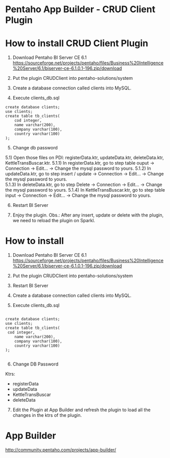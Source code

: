 Pentaho App Builder - CRUD Client Plugin
===

# How to install CRUD Client Plugin

1) Download Pentaho BI Server CE 6.1
https://sourceforge.net/projects/pentaho/files/Business%20Intelligence%20Server/6.1/biserver-ce-6.1.0.1-196.zip/download

2) Put the plugin CRUDClient into pentaho-solutions/system

3) Create a database connection called clients into MySQL.

4) Execute clients_db.sql

```
create database clients;
use clients;
create table tb_clients(
    cod integer,
    name varchar(200),
    company varchar(100),
    country varchar(100)
);
```

5) Change db password

5.1) Open those files on PDI: registerData.ktr, updateData.ktr, deleteData.ktr, KettleTransBuscar.ktr.
5.1.1) In registerData.ktr, go to step table ouput -> Connection -> Edit... -> Change the mysql password to yours.
5.1.2) In updateData.ktr, go to step insert / update -> Connection -> Edit... -> Change the mysql password to yours.	
5.1.3) In deleteData.ktr, go to step Delete -> Connection -> Edit... -> Change the mysql password to yours.
5.1.4) In KettleTransBuscar.ktr, go to step table input -> Connection -> Edit... -> Change the mysql password to yours.

6) Restart BI Server

7) Enjoy the plugin.
Obs.: 
After any insert, update or delete with the plugin, we need to reload the plugin on Sparkl.



# How to install

1) Download Pentaho BI Server CE 6.1
https://sourceforge.net/projects/pentaho/files/Business%20Intelligence%20Server/6.1/biserver-ce-6.1.0.1-196.zip/download

2) Put the plugin CRUDClient into pentaho-solutions/system

3) Restart BI Server

4) Create a database connection called clients into MySQL.

5) Execute clients_db.sql

```

create database clients;
use clients;
create table tb_clients(
 cod integer,
    name varchar(200),
    company varchar(100),
    country varchar(100)
);


```

6) Change DB Password

Ktrs:
* registerData
* updateData
* KettleTransBuscar
* deleteData

7) Edit the Plugin at App Builder and refresh the plugin to load all the changes in the ktrs of the plugin.


# App Builder
http://community.pentaho.com/projects/app-builder/
